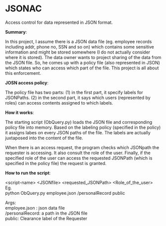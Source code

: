JSONAC
======
Access control for data represented in JSON format.

**Summary**:

In this project, I assume there is a JSON data file (eg. employee records including addr, phone no, SSN and so on) which contains some sensitive information and  might be stored somewhere (I do not actually consider where it is stored). The data owner wants to project sharing of the data from the JSON file. So, he comes up with a policy file (also represented in JSON) which states who can access which part of the file. This project is all about this enforcement.

**JOSN access policy**:

The policy file has two parts: (1) in the first part, it specify labels for  JSONPaths. (2) in the second part, it  says which users (represented by roles) can access contents assigned to which labels. 

**How it works**:

The starting script (ObQuery.py) loads the JSON file and corresponding policy file into memory. Based on the labeling policy (specified in the policy) it assigns labes on every JSON paths of the file. The labels are actually juxtaposed into the content of the file. 

When there is an access request, the program checks which JSONpath the requester is accessing. It also consult the role of the user. Finally, if the specified role of the user can access the requested JSONPath (which is specified in the policy file) the request is granted.

**How to run the script**:

&lt;script-name&gt; &lt;JSONfile&gt; &lt;requested_JSONPath&gt; &lt;Role_of_the_user&gt;  
Eg.  
python ObQuery.py employee.json /personalRecord public  



Args:  
	employee.json : json data file  
	/personalRecord: a path in the JSON file  
	public: Clearance label of the Requester  

